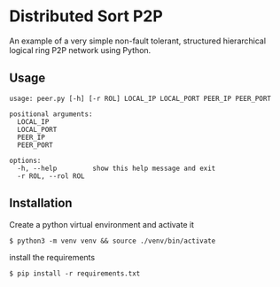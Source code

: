 # Distributed Sort P2P
An example of a very simple non-fault tolerant, structured 
hierarchical logical ring P2P network using Python.

## Usage
```
usage: peer.py [-h] [-r ROL] LOCAL_IP LOCAL_PORT PEER_IP PEER_PORT

positional arguments:
  LOCAL_IP
  LOCAL_PORT
  PEER_IP
  PEER_PORT

options:
  -h, --help         show this help message and exit
  -r ROL, --rol ROL
```
## Installation
Create a python virtual environment and activate it
```
$ python3 -m venv venv && source ./venv/bin/activate
```
install the requirements
```
$ pip install -r requirements.txt
```
